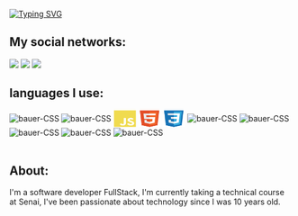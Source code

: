 
[![Typing SVG](https://readme-typing-svg.herokuapp.com/?color=00bfbf&size=35&center=true&vCenter=true&width=1000&lines=HELLO,+MY+NAME+is+João+Bauer;I'm+17+years+old;I+from+Brasil,+SC;I+study+systems+development+at+Senai;Be+Welcome!+:%29)](https://git.io/typing-svg)


## My social networks:
<div> 
  <a href="https://www.instagram.com/joaobauer04/" target="_blank"><img src="https://img.shields.io/badge/-Instagram-%23E4405F?style=for-the-badge&logo=instagram&logoColor=white" target="_blank"></a>
  <a href = "joaopedrobauer04@gmail.com"><img src="https://img.shields.io/badge/-Gmail-%23333?style=for-the-badge&logo=gmail&logoColor=white" target="_blank"></a>
  <a href="https://www.linkedin.com/in/jo%C3%A3o-pedro-bauer-calestini-19179a233/" target="_blank"><img src="https://img.shields.io/badge/-LinkedIn-%230077B5?style=for-the-badge&logo=linkedin&logoColor=white" target="_blank"></a> 

<br>


  ## languages I use:
   <div style="display: inline_block">
   <img align="center" alt="bauer-CSS" height="30" width="40"  src="https://cdn.jsdelivr.net/gh/devicons/devicon/icons/graphql/graphql-plain.svg" />
   <img align="center" alt="bauer-CSS" height="30" width="40"  src="https://cdn.jsdelivr.net/gh/devicons/devicon/icons/nuxtjs/nuxtjs-original.svg" />
   <img align="center" alt="bauer-CSS" height="30" width="40"  src="https://raw.githubusercontent.com/devicons/devicon/master/icons/javascript/javascript-plain.svg">
   <img align="center" alt="bauer-CSS" height="30" width="40"  src="https://raw.githubusercontent.com/devicons/devicon/master/icons/html5/html5-original.svg">
   <img align="center" alt="bauer-CSS" height="30" width="40"  src="https://raw.githubusercontent.com/devicons/devicon/master/icons/css3/css3-original.svg">
   <img align="center" alt="bauer-CSS" height="30" width="40"  src="https://cdn.jsdelivr.net/gh/devicons/devicon/icons/tailwindcss/tailwindcss-plain.svg" />  
   <img align="center" alt="bauer-CSS" height="30" width="40"  src="https://cdn.jsdelivr.net/gh/devicons/devicon/icons/typescript/typescript-original.svg" />
   <img align="center" alt="bauer-CSS" height="30" width="40"  src="https://cdn.jsdelivr.net/gh/devicons/devicon/icons/react/react-original.svg" />
   <img align="center" alt="bauer-CSS" height="30" width="40"  src="https://cdn.jsdelivr.net/gh/devicons/devicon/icons/vuejs/vuejs-original.svg" />
   <img align="center" alt="bauer-CSS" height="30" width="40"  src="https://cdn.jsdelivr.net/gh/devicons/devicon/icons/java/java-original.svg" />                                                           
</div>

<br/>

## About:
I'm a software developer FullStack, I'm currently taking a technical course at Senai, I've been passionate about technology since I was 10 years old.

</div>

